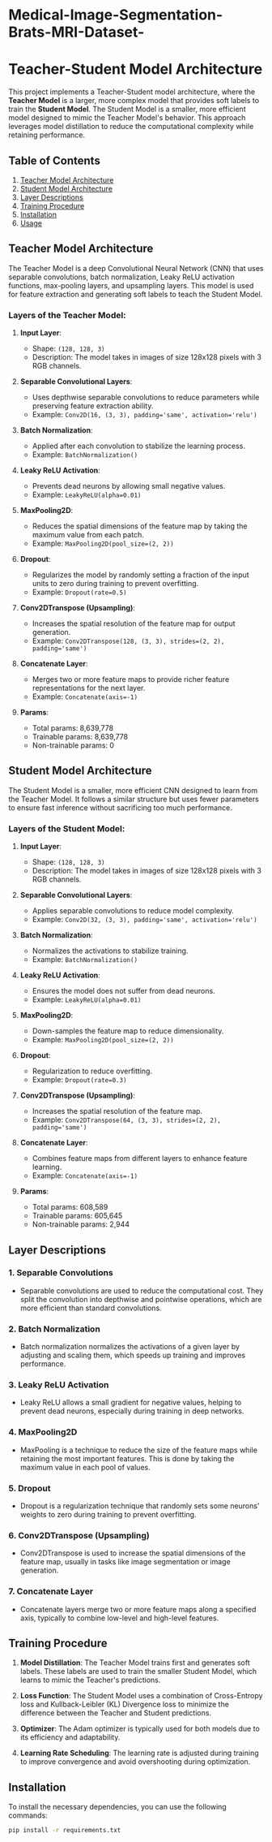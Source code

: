 # Medical-Image-Segmentation-Brats-MRI-Dataset-
# Teacher-Student Model Architecture

This project implements a Teacher-Student model architecture, where the **Teacher Model** is a larger, more complex model that provides soft labels to train the **Student Model**. The Student Model is a smaller, more efficient model designed to mimic the Teacher Model's behavior. This approach leverages model distillation to reduce the computational complexity while retaining performance.

## Table of Contents
1. [Teacher Model Architecture](#teacher-model-architecture)
2. [Student Model Architecture](#student-model-architecture)
3. [Layer Descriptions](#layer-descriptions)
4. [Training Procedure](#training-procedure)
5. [Installation](#installation)
6. [Usage](#usage)

## Teacher Model Architecture

The Teacher Model is a deep Convolutional Neural Network (CNN) that uses separable convolutions, batch normalization, Leaky ReLU activation functions, max-pooling layers, and upsampling layers. This model is used for feature extraction and generating soft labels to teach the Student Model.

### Layers of the Teacher Model:
1. **Input Layer**:
   - Shape: `(128, 128, 3)`
   - Description: The model takes in images of size 128x128 pixels with 3 RGB channels.

2. **Separable Convolutional Layers**:
   - Uses depthwise separable convolutions to reduce parameters while preserving feature extraction ability.
   - Example: `Conv2D(16, (3, 3), padding='same', activation='relu')`

3. **Batch Normalization**:
   - Applied after each convolution to stabilize the learning process.
   - Example: `BatchNormalization()`

4. **Leaky ReLU Activation**:
   - Prevents dead neurons by allowing small negative values.
   - Example: `LeakyReLU(alpha=0.01)`

5. **MaxPooling2D**:
   - Reduces the spatial dimensions of the feature map by taking the maximum value from each patch.
   - Example: `MaxPooling2D(pool_size=(2, 2))`

6. **Dropout**:
   - Regularizes the model by randomly setting a fraction of the input units to zero during training to prevent overfitting.
   - Example: `Dropout(rate=0.5)`

7. **Conv2DTranspose (Upsampling)**:
   - Increases the spatial resolution of the feature map for output generation.
   - Example: `Conv2DTranspose(128, (3, 3), strides=(2, 2), padding='same')`

8. **Concatenate Layer**:
   - Merges two or more feature maps to provide richer feature representations for the next layer.
   - Example: `Concatenate(axis=-1)`
9. **Params**:
    - Total params: 8,639,778
    - Trainable params: 8,639,778
    - Non-trainable params: 0
## Student Model Architecture

The Student Model is a smaller, more efficient CNN designed to learn from the Teacher Model. It follows a similar structure but uses fewer parameters to ensure fast inference without sacrificing too much performance.

### Layers of the Student Model:
1. **Input Layer**:
   - Shape: `(128, 128, 3)`
   - Description: The model takes in images of size 128x128 pixels with 3 RGB channels.

2. **Separable Convolutional Layers**:
   - Applies separable convolutions to reduce model complexity.
   - Example: `Conv2D(32, (3, 3), padding='same', activation='relu')`

3. **Batch Normalization**:
   - Normalizes the activations to stabilize training.
   - Example: `BatchNormalization()`

4. **Leaky ReLU Activation**:
   - Ensures the model does not suffer from dead neurons.
   - Example: `LeakyReLU(alpha=0.01)`

5. **MaxPooling2D**:
   - Down-samples the feature map to reduce dimensionality.
   - Example: `MaxPooling2D(pool_size=(2, 2))`

6. **Dropout**:
   - Regularization to reduce overfitting.
   - Example: `Dropout(rate=0.3)`

7. **Conv2DTranspose (Upsampling)**:
   - Increases the spatial resolution of the feature map.
   - Example: `Conv2DTranspose(64, (3, 3), strides=(2, 2), padding='same')`

8. **Concatenate Layer**:
   - Combines feature maps from different layers to enhance feature learning.
   - Example: `Concatenate(axis=-1)`
     
9. **Params**:
    - Total params: 608,589
    - Trainable params: 605,645
    - Non-trainable params: 2,944

## Layer Descriptions

### 1. **Separable Convolutions**
   - Separable convolutions are used to reduce the computational cost. They split the convolution into depthwise and pointwise operations, which are more efficient than standard convolutions.

### 2. **Batch Normalization**
   - Batch normalization normalizes the activations of a given layer by adjusting and scaling them, which speeds up training and improves performance.

### 3. **Leaky ReLU Activation**
   - Leaky ReLU allows a small gradient for negative values, helping to prevent dead neurons, especially during training in deep networks.

### 4. **MaxPooling2D**
   - MaxPooling is a technique to reduce the size of the feature maps while retaining the most important features. This is done by taking the maximum value in each pool of values.

### 5. **Dropout**
   - Dropout is a regularization technique that randomly sets some neurons' weights to zero during training to prevent overfitting.

### 6. **Conv2DTranspose (Upsampling)**
   - Conv2DTranspose is used to increase the spatial dimensions of the feature map, usually in tasks like image segmentation or image generation.

### 7. **Concatenate Layer**
   - Concatenate layers merge two or more feature maps along a specified axis, typically to combine low-level and high-level features.

## Training Procedure

1. **Model Distillation**: The Teacher Model trains first and generates soft labels. These labels are used to train the smaller Student Model, which learns to mimic the Teacher's predictions.
   
2. **Loss Function**: The Student Model uses a combination of Cross-Entropy loss and Kullback-Leibler (KL) Divergence loss to minimize the difference between the Teacher and Student predictions.

3. **Optimizer**: The Adam optimizer is typically used for both models due to its efficiency and adaptability.

4. **Learning Rate Scheduling**: The learning rate is adjusted during training to improve convergence and avoid overshooting during optimization.

## Installation

To install the necessary dependencies, you can use the following commands:

```bash
pip install -r requirements.txt

